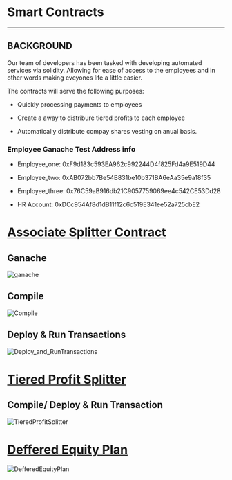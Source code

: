 # Smart Contracts

---

## BACKGROUND

Our team of developers has been tasked with developing automated services via solidity.  Allowing for ease of access to the employees and in other words making eveyones life a little easier.

The contracts will serve the following purposes:

* Quickly processing payments to employees

* Create a away to distribure tiered profits to each employee

* Automatically distribute compay shares vesting on anual basis.  

### Employee Ganache Test Address info

* Employee_one: 0xF9d183c593EA962c992244D4f825Fd4a9E519D44
* Employee_two: 0xAB072bb7Be54B831be10b371BA6eAa35e9a18f35
* Employee_three: 0x76C59aB916db21C9057759069ee4c542CE53Dd28

* HR Account: 0xDCc954Af8d1dB11f12c6c519E341ee52a725cbE2

# [Associate Splitter Contract](https://github.com/kary2003/20-First-Contract/blob/main/AssociateProfitSplitter.sol)

## Ganache

![ganache](https://user-images.githubusercontent.com/70820754/109895850-31841d80-7c4d-11eb-962a-baa105f6cc38.gif)

## Compile

![Compile](https://user-images.githubusercontent.com/70820754/109889323-5e7f0300-7c42-11eb-86d5-c85f544770c4.gif)

## Deploy & Run Transactions

![Deploy_and_RunTransactions](https://user-images.githubusercontent.com/70820754/109888820-743ff880-7c41-11eb-9676-ad08b38ab78d.gif)

# [Tiered Profit Splitter](https://github.com/kary2003/20-First-Contract/blob/main/TieredProfitSplitter.sol)

## Compile/ Deploy & Run Transaction

![TieredProfitSplitter](https://user-images.githubusercontent.com/70820754/109896307-f0403d80-7c4d-11eb-9318-0d3ad1a80cd9.gif)

# [Deffered Equity Plan](https://github.com/kary2003/20-First-Contract/blob/main/DeferredEquityPlan.sol)

![DefferedEquityPlan](https://user-images.githubusercontent.com/70820754/109901359-28e41500-7c56-11eb-94b3-1a6a008e755c.gif)
